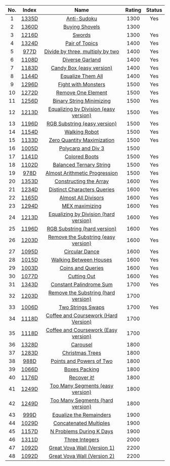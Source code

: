 No.|Index|Name|Rating|Status
:-:|:-:|:-:|:-:|:-:
1|[1335D](http://codeforces.com/problemset/problem/1335/D)|[Anti-Sudoku](http://codeforces.com/problemset/problem/1335/D)|1300|Yes
2|[1360D](http://codeforces.com/problemset/problem/1360/D)|[Buying Shovels](http://codeforces.com/problemset/problem/1360/D)|1300|
3|[1216D](http://codeforces.com/problemset/problem/1216/D)|[Swords](http://codeforces.com/problemset/problem/1216/D)|1300|Yes
4|[1324D](http://codeforces.com/problemset/problem/1324/D)|[Pair of Topics](http://codeforces.com/problemset/problem/1324/D)|1400|Yes
5|[977D](http://codeforces.com/problemset/problem/977/D)|[Divide by three, multiply by two](http://codeforces.com/problemset/problem/977/D)|1400|Yes
6|[1108D](http://codeforces.com/problemset/problem/1108/D)|[Diverse Garland](http://codeforces.com/problemset/problem/1108/D)|1400|Yes
7|[1183D](http://codeforces.com/problemset/problem/1183/D)|[Candy Box (easy version)](http://codeforces.com/problemset/problem/1183/D)|1400|Yes
8|[1144D](http://codeforces.com/problemset/problem/1144/D)|[Equalize Them All](http://codeforces.com/problemset/problem/1144/D)|1400|Yes
9|[1296D](http://codeforces.com/problemset/problem/1296/D)|[Fight with Monsters](http://codeforces.com/problemset/problem/1296/D)|1500|Yes
10|[1272D](http://codeforces.com/problemset/problem/1272/D)|[Remove One Element](http://codeforces.com/problemset/problem/1272/D)|1500|Yes
11|[1256D](http://codeforces.com/problemset/problem/1256/D)|[Binary String Minimizing](http://codeforces.com/problemset/problem/1256/D)|1500|Yes
12|[1213D](http://codeforces.com/problemset/problem/1213/D1)|[Equalizing by Division (easy version)](http://codeforces.com/problemset/problem/1213/D1)|1500|Yes
13|[1196D](http://codeforces.com/problemset/problem/1196/D1)|[RGB Substring (easy version)](http://codeforces.com/problemset/problem/1196/D1)|1500|Yes
14|[1154D](http://codeforces.com/problemset/problem/1154/D)|[Walking Robot](http://codeforces.com/problemset/problem/1154/D)|1500|Yes
15|[1133D](http://codeforces.com/problemset/problem/1133/D)|[Zero Quantity Maximization](http://codeforces.com/problemset/problem/1133/D)|1500|Yes
16|[1005D](http://codeforces.com/problemset/problem/1005/D)|[Polycarp and Div 3](http://codeforces.com/problemset/problem/1005/D)|1500|
17|[1141D](http://codeforces.com/problemset/problem/1141/D)|[Colored Boots](http://codeforces.com/problemset/problem/1141/D)|1500|Yes
18|[1102D](http://codeforces.com/problemset/problem/1102/D)|[Balanced Ternary String](http://codeforces.com/problemset/problem/1102/D)|1500|Yes
19|[978D](http://codeforces.com/problemset/problem/978/D)|[Almost Arithmetic Progression](http://codeforces.com/problemset/problem/978/D)|1500|Yes
20|[1353D](http://codeforces.com/problemset/problem/1353/D)|[Constructing the Array](http://codeforces.com/problemset/problem/1353/D)|1600|Yes
21|[1234D](http://codeforces.com/problemset/problem/1234/D)|[Distinct Characters Queries](http://codeforces.com/problemset/problem/1234/D)|1600|Yes
22|[1165D](http://codeforces.com/problemset/problem/1165/D)|[Almost All Divisors](http://codeforces.com/problemset/problem/1165/D)|1600|Yes
23|[1294D](http://codeforces.com/problemset/problem/1294/D)|[MEX maximizing](http://codeforces.com/problemset/problem/1294/D)|1600|Yes
24|[1213D](http://codeforces.com/problemset/problem/1213/D2)|[Equalizing by Division (hard version)](http://codeforces.com/problemset/problem/1213/D2)|1600|Yes
25|[1196D](http://codeforces.com/problemset/problem/1196/D2)|[RGB Substring (hard version)](http://codeforces.com/problemset/problem/1196/D2)|1600|Yes
26|[1203D](http://codeforces.com/problemset/problem/1203/D1)|[Remove the Substring (easy version)](http://codeforces.com/problemset/problem/1203/D1)|1600|Yes
27|[1095D](http://codeforces.com/problemset/problem/1095/D)|[Circular Dance](http://codeforces.com/problemset/problem/1095/D)|1600|Yes
28|[1015D](http://codeforces.com/problemset/problem/1015/D)|[Walking Between Houses](http://codeforces.com/problemset/problem/1015/D)|1600|Yes
29|[1003D](http://codeforces.com/problemset/problem/1003/D)|[Coins and Queries](http://codeforces.com/problemset/problem/1003/D)|1600|Yes
30|[1077D](http://codeforces.com/problemset/problem/1077/D)|[Cutting Out](http://codeforces.com/problemset/problem/1077/D)|1600|Yes
31|[1343D](http://codeforces.com/problemset/problem/1343/D)|[Constant Palindrome Sum](http://codeforces.com/problemset/problem/1343/D)|1700|Yes
32|[1203D](http://codeforces.com/problemset/problem/1203/D2)|[Remove the Substring (hard version)](http://codeforces.com/problemset/problem/1203/D2)|1700|
33|[1006D](http://codeforces.com/problemset/problem/1006/D)|[Two Strings Swaps](http://codeforces.com/problemset/problem/1006/D)|1700|Yes
34|[1118D](http://codeforces.com/problemset/problem/1118/D2)|[Coffee and Coursework (Hard Version)](http://codeforces.com/problemset/problem/1118/D2)|1700|
35|[1118D](http://codeforces.com/problemset/problem/1118/D1)|[Coffee and Coursework (Easy version)](http://codeforces.com/problemset/problem/1118/D1)|1700|
36|[1328D](http://codeforces.com/problemset/problem/1328/D)|[Carousel](http://codeforces.com/problemset/problem/1328/D)|1800|
37|[1283D](http://codeforces.com/problemset/problem/1283/D)|[Christmas Trees](http://codeforces.com/problemset/problem/1283/D)|1800|
38|[988D](http://codeforces.com/problemset/problem/988/D)|[Points and Powers of Two](http://codeforces.com/problemset/problem/988/D)|1800|
39|[1066D](http://codeforces.com/problemset/problem/1066/D)|[Boxes Packing](http://codeforces.com/problemset/problem/1066/D)|1800|
40|[1176D](http://codeforces.com/problemset/problem/1176/D)|[Recover it!](http://codeforces.com/problemset/problem/1176/D)|1800|
41|[1249D](http://codeforces.com/problemset/problem/1249/D1)|[Too Many Segments (easy version)](http://codeforces.com/problemset/problem/1249/D1)|1800|
42|[1249D](http://codeforces.com/problemset/problem/1249/D2)|[Too Many Segments (hard version)](http://codeforces.com/problemset/problem/1249/D2)|1800|
43|[999D](http://codeforces.com/problemset/problem/999/D)|[Equalize the Remainders](http://codeforces.com/problemset/problem/999/D)|1900|
44|[1029D](http://codeforces.com/problemset/problem/1029/D)|[Concatenated Multiples](http://codeforces.com/problemset/problem/1029/D)|1900|
45|[1157D](http://codeforces.com/problemset/problem/1157/D)|[N Problems During K Days](http://codeforces.com/problemset/problem/1157/D)|1900|
46|[1311D](http://codeforces.com/problemset/problem/1311/D)|[Three Integers](http://codeforces.com/problemset/problem/1311/D)|2000|
47|[1092D](http://codeforces.com/problemset/problem/1092/D1)|[Great Vova Wall (Version 1)](http://codeforces.com/problemset/problem/1092/D1)|2200|
48|[1092D](http://codeforces.com/problemset/problem/1092/D2)|[Great Vova Wall (Version 2)](http://codeforces.com/problemset/problem/1092/D2)|2200|
